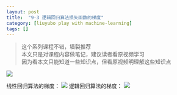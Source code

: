 ```yaml
---
layout: post
title:  "9-3 逻辑回归算法损失函数的梯度"
category: [liuyubo play with machine-learning]
tags: []
---
```


> 这个系列课程不错，墙裂推荐  
> 本文只是对课程内容做笔记，建议读者看原视频学习  
> 因为看本文只能知道一些知识点，但看原视频明理解这些知识点  

![](http://windmissing.github.io/images/2019/162.jpg)

线性回归算法的梯度：
![](http://windmissing.github.io/images/2019/163.jpg)
逻辑回归算法的梯度：
![](http://windmissing.github.io/images/2019/164.jpg)

<!-- more -->

